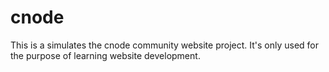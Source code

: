 # cnode
This is a simulates the cnode community website project.  It's only used for the purpose of learning website development.
